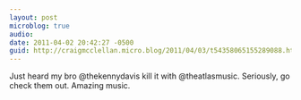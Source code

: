 ```yaml
---
layout: post
microblog: true
audio: 
date: 2011-04-02 20:42:27 -0500
guid: http://craigmcclellan.micro.blog/2011/04/03/t54358065155289088.html
---
```

Just heard my bro @thekennydavis kill it with @theatlasmusic. Seriously, go check them out. Amazing music.
